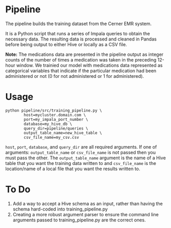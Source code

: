 # Pipeline

The pipeline builds the training dataset from the Cerner EMR system.

It is a Python script that runs a series of Impala queries to obtain the necessary data. The resulting data is processed and cleaned in Pandas before being output to either Hive or locally as a CSV file.

**Note:** The medications data are presented in the pipeline output as integer counts of the number of times a medication was taken in the preceding 12-hour window. We trainied our model with medications data represented as categorical variables that indicate if the particular medication had been administered or not (0 for not administered or 1 for administered). 

# Usage

```
python pipeline/src/training_pipeline.py \
        host=mycluster.domain.com \
        port=my_impala_port_number \
        database=my_hive_db \
        query_dir=pipeline/queries \
        output_table_name=new_hive_table \
        csv_file_name=my_csv.csv
```
`host`, `port`, `database`, and `query_dir` are all required arguments. If one of arguments: `output_table_name` or `csv_file_name` is not passed then you must pass the other. The `output_table_name` argument is the name of a Hive table that you want the training data written to and `csv_file_name` is the location/name of a local file that you want the results written to. 

# To Do

1. Add a way to accept a Hive schema as an input, rather than having the schema hard-coded into training_pipeline.py
2. Creating a more robust argument parser to ensure the command line arguments passed to training_pipeline.py are the correct ones.

